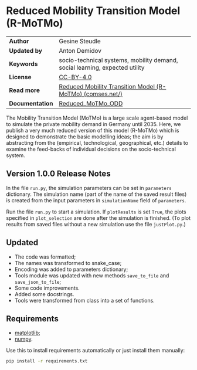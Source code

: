 # Reduced Mobility Transition Model (R-MoTMo)

| | |
|---|---|
| **Author** | Gesine Steudle |
| **Updated by** | Anton Demidov |
| **Keywords** | socio-technical systems, mobility demand, social learning, expected utility|
| **License** | [CC-BY-4.0](http://creativecommons.org/licenses/by/4.0/) |
| **Read more** | [Reduced Mobility Transition Model (R-MoTMo) (comses.net/)](https://www.comses.net/codebases/eef9e270-909b-4832-8228-c2f3a839f171/releases/1.0.0/) |
| **Documentation** | [Reduced_MoTMo_ODD](./docs/Reduced_MoTMo_ODD.pdf) |

The Mobility Transition Model (MoTMo) is a large scale agent-based model to simulate the private mobility demand in Germany until 2035. Here, we publish a very much reduced version of this model (R-MoTMo) which is designed to demonstrate the basic modelling ideas; the aim is by abstracting from the (empirical, technological, geographical, etc.) details to examine the feed-backs of individual decisions on the socio-technical system.

## Version 1.0.0 Release Notes

In the file `run.py`, the simulation parameters can be set in `parameters` dictionary. The simulation name (part of the name of the saved result files) is created from the input parameters in `simulationName` field of `parameters`.

Run the file `run.py` to start a simulation. If `plotResults` is set `True`, the plots specified in `plot_selection` are done after the simulation is finished. (To plot results from saved files without a new simulation use the file `justPlot.py`.)

## Updated

- The code was formatted;
- The names was transformed to snake_case;
- Encoding was added to parameters dictionary;
- Tools module was updated with new methods `save_to_file` and `save_json_to_file`;
- Some code improvements.
- Added some docstrings.
- Tools were transformed from class into a set of functions.

## Requirements

- [matplotlib](https://matplotlib.org/);
- [numpy](https://numpy.org/).

Use this to install requirements automatically or just install them manually:

```sh
pip install -r requirements.txt
```
